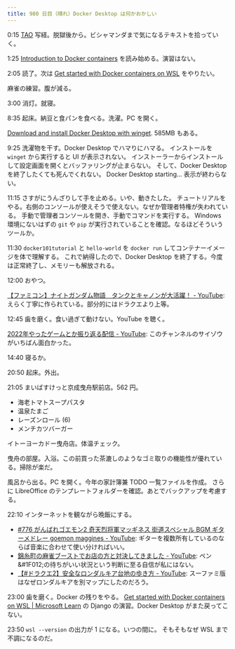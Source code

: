 ```yaml
---
title: 980 日目（晴れ）Docker Desktop は何かおかしい
---
```


0:15 [TAO](https://www.youtube.com/playlist?list=PLYnPhfZ3IEC3Slz63ehyrXf3t9TRB0qCd)
写経。脱獄後から。ビシャマンダまで気になるテキストを拾っていく。

1:25 [Introduction to Docker containers](https://learn.microsoft.com/en-us/training/modules/intro-to-docker-containers/)
を読み始める。演習はない。

2:05 読了。次は [Get started with Docker containers on WSL](https://learn.microsoft.com/en-us/windows/wsl/tutorials/wsl-containers)
をやりたい。

麻雀の練習。腹が減る。

3:00 消灯。就寝。

8:35 起床。納豆と食パンを食べる。洗濯。PC を開く。

[Download and install Docker Desktop with winget](https://winget.run/pkg/Docker/DockerDesktop).
585MB もある。

9:25 洗濯物を干す。Docker Desktop でハマりにハマる。
インストールを `winget` から実行すると UI が表示されない。
インストーラーからインストールして設定画面を開くとバッファリングが止まらない。
そして、Docker Desktop を終了したくても死んでくれない。
Docker Desktop starting... 表示が終わらない。

11:15 さすがにうんざりして手を止める。いや、動きたした。
チュートリアルをやる。右側のコンソールが使えそうで使えない。なぜか管理者特権が失われている。
手動で管理者コンソールを開き、手動でコマンドを実行する。
Windows 環境にないはずの `git` や `pip` が実行されていることを確認。なるほどそういうツールか。

11:30 `docker101tutorial` と `hello-world` を `docker run` してコンテナーイメージを体で理解する。
これで納得したので、Docker Desktop を終了する。今度は正常終了し、メモリーも解放される。

12:00 おやつ。

[【ファミコン】ナイトガンダム物語　タンクとキャノンが大活躍！ - YouTube](https://www.youtube.com/watch?v=_JrQjt33k2E):
えらく丁寧に作られている。部分的にはドラクエより上等。

12:45 歯を磨く。食い過ぎて動けない。YouTube を聴く。

[2022年やったゲームとか振り返る配信 - YouTube](https://www.youtube.com/watch?v=G_ZCmezD0x0):
このチャンネルのサイゾウがいちばん面白かった。

14:40 寝るか。

20:50 起床。外出。

21:05 まいばすけっと京成曳舟駅前店。562 円。

* 海老トマトスープパスタ
* 温泉たまご
* レーズンロール (6)
* メンチカツバーガー

イトーヨーカドー曳舟店。体温チェック。

曳舟の部屋。入浴。この前買った茶漉しのようなゴミ取りの機能性が優れている。掃除が楽だ。

風呂から出る。PC を開く。今年の家計簿兼 TODO 一覧ファイルを作成。
さらに LibreOffice のテンプレートフォルダーを確認。あとでバックアップを考慮する。

22:10 インターネットを観ながら晩飯にする。

* [&#x23;776 がんばれゴエモン2 奇天烈将軍マッギネス 街道スペシャル BGM ギターメドレー goemon maggines - YouTube](https://www.youtube.com/watch?v=AVD5_VYvUcM):
  ギターを複数所有しているのならば音楽に合わせて使い分ければいい。
* [錦糸町の麻雀ブーストでお店の方と対決してきました - YouTube](https://www.youtube.com/watch?v=3q5yLt12a6Q):
  ペン&#1F012;の待ちがいい状況という判断に至る自信が私にはない。
* [【&#x23;ドラクエ2】安全なロンダルキア台地の歩き方 - YouTube](https://www.youtube.com/watch?v=WHCwXVfhYRU):
  スーファミ版はなぜロンダルキアを別マップにしたのだろう。

23:00 歯を磨く。Docker の残りをやる。
[Get started with Docker containers on WSL &#x7c; Microsoft Learn](https://learn.microsoft.com/en-us/windows/wsl/tutorials/wsl-containers)
の Django の演習。Docker Desktop がまた戻ってこない。

23:50 `wsl --version` の出力が 1 になる。いつの間に。
そもそもなぜ WSL まで不調になるのだ。
